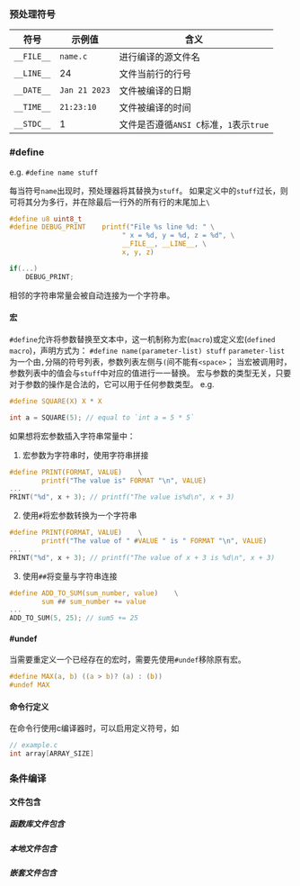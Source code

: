### 预处理符号

| 符号         | 示例值           | 含义                           |
| ---------- | ------------- | ---------------------------- |
| `__FILE__` | `name.c`      | 进行编译的源文件名                    |
| `__LINE__` | 24            | 文件当前行的行号                     |
| `__DATE__` | `Jan 21 2023` | 文件被编译的日期                     |
| `__TIME__` | `21:23:10`    | 文件被编译的时间                     |
| `__STDC__` | 1             | 文件是否遵循`ANSI C`标准，`1`表示`true` |
### \#define
e.g.
`#define name stuff`

每当符号`name`出现时，预处理器将其替换为`stuff`。
如果定义中的`stuff`过长，则可将其分为多行，并在除最后一行外的所有行的末尾加上`\`
```c
#define u8 uint8_t
#define DEBUG_PRINT    printf("File %s line %d: " \
							" x = %d, y = %d, z = %d", \
							__FILE__, __LINE__, \
							x, y, z)

if(...)
	DEBUG_PRINT;
```
相邻的字符串常量会被自动连接为一个字符串。
#### 宏
`#define`允许将参数替换至文本中，这一机制称为宏(`macro`)或定义宏(`defined macro`)，声明方式为：
`#define name(parameter-list) stuff`
`parameter-list`为一个由`,`分隔的符号列表，参数列表左侧与`(`间不能有`<space>`；
当宏被调用时，参数列表中的值会与`stuff`中对应的值进行一一替换。
宏与参数的类型无关，只要对于参数的操作是合法的，它可以用于任何参数类型。
e.g.
```c
#define SQUARE(X) X * X

int a = SQUARE(5); // equal to `int a = 5 * 5`
```
如果想将宏参数插入字符串常量中：
1. 宏参数为字符串时，使用字符串拼接
```c
#define PRINT(FORMAT, VALUE)    \
		printf("The value is" FORMAT "\n", VALUE)
...
PRINT("%d", x + 3); // printf("The value is%d\n", x + 3)
```
2. 使用`#`将宏参数转换为一个字符串
```c
#define PRINT(FORMAT, VALUE)    \
		printf("The value of " #VALUE " is " FORMAT "\n", VALUE)
...
PRINT("%d", x + 3); // printf("The value of x + 3 is %d\n", x + 3)
```
3. 使用`##`将变量与字符串连接
```c
#define ADD_TO_SUM(sum_number, value)    \
		sum ## sum_number += value
...
ADD_TO_SUM(5, 25); // sum5 += 25
```
#### \#undef
当需要重定义一个已经存在的宏时，需要先使用`#undef`移除原有宏。
```c
#define MAX(a, b) ((a > b)? (a) : (b))
#undef MAX
```
#### 命令行定义
在命令行使用c编译器时，可以启用定义符号，如
```c
// example.c
int array[ARRAY_SIZE]
```
### 条件编译


#### 文件包含
##### 函数库文件包含

##### 本地文件包含

##### 嵌套文件包含
